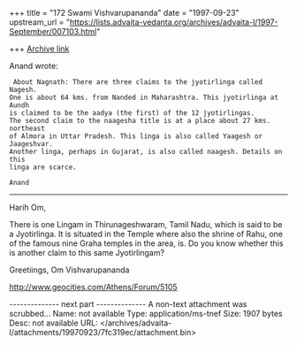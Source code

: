 +++
title = "172 Swami Vishvarupananda"
date = "1997-09-23"
upstream_url = "https://lists.advaita-vedanta.org/archives/advaita-l/1997-September/007103.html"

+++
[Archive link](https://lists.advaita-vedanta.org/archives/advaita-l/1997-September/007103.html)

Anand wrote:

     About Nagnath: There are three claims to the jyotirlinga called Nagesh.
    One is about 64 kms. from Nanded in Maharashtra. This jyotirlinga at Aundh
    is claimed to be the aadya (the first) of the 12 jyotirlingas.
    The second claim to the naagesha title is at a place about 27 kms. northeast
    of Almora in Uttar Pradesh. This linga is also called Yaagesh or Jaageshvar.
    Another linga, perhaps in Gujarat, is also called naagesh. Details on this
    linga are scarce.

    Anand

---------------------------
Harih Om,

There is one Lingam in Thirunageshwaram, Tamil Nadu, which is said to be a Jyotirlinga. It is situated in the Temple where also the shrine of Rahu, one of the famous nine Graha temples in the area, is. Do you know whether this is another claim to this same Jyotirlingam?

Greetiings, Om
Vishvarupananda

http://www.geocities.com/Athens/Forum/5105



-------------- next part --------------
A non-text attachment was scrubbed...
Name: not available
Type: application/ms-tnef
Size: 1907 bytes
Desc: not available
URL: </archives/advaita-l/attachments/19970923/7fc319ec/attachment.bin>
